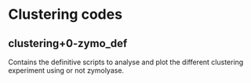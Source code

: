 # Clustering codes
## clustering+0-zymo_def
Contains the definitive scripts to analyse and plot the different clustering experiment using or not zymolyase.
